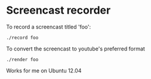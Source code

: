 Screencast recorder
===================

To record a screencast titled 'foo':

    ./record foo

To convert the screencast to youtube's preferred format

    ./render foo

Works for me on Ubuntu 12.04
